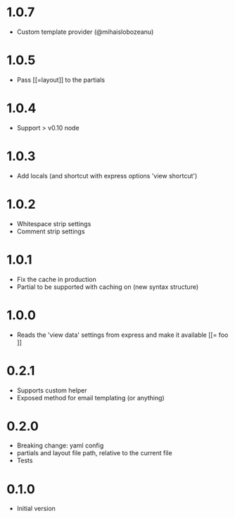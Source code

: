 # 1.0.7
- Custom template provider (@mihaislobozeanu)

# 1.0.5
- Pass [[=layout]] to the partials

# 1.0.4
- Support > v0.10 node

# 1.0.3
- Add locals (and shortcut with express options 'view shortcut')

# 1.0.2
- Whitespace strip settings
- Comment strip settings

# 1.0.1
- Fix the cache in production
- Partial to be supported with caching on (new syntax structure)

# 1.0.0
- Reads the 'view data' settings from express and make it available [[= foo ]]

# 0.2.1
- Supports custom helper
- Exposed method for email templating (or anything)

# 0.2.0
- Breaking change: yaml config
- partials and layout file path, relative to the current file
- Tests

# 0.1.0
- Initial version
